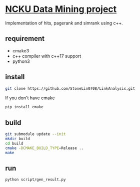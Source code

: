 # [NCKU Data Mining project](http://class-qry.acad.ncku.edu.tw/syllabus/online_display.php?syear=0109&sem=1&co_no=P764600&class_code=)

Implementation of hits, pagerank and simrank using c++.

## requirement

* cmake3
* c++ compiler with c++17 support
* python3

## install

```bash
git clone https://github.com/StoneLin0708/LinkAnalysis.git
```

If you don't have cmake

```bash
pip install cmake
```

## build

```bash
git submodule update --init
mkdir build
cd build
cmake -DCMAKE_BUILD_TYPE=Release ..
make
```

## run

```bash
python script/gen_result.py
```